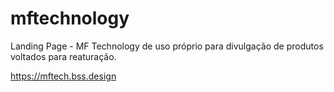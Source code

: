 # mftechnology
Landing Page - MF Technology de uso próprio para divulgação de produtos voltados para reaturação.

https://mftech.bss.design
